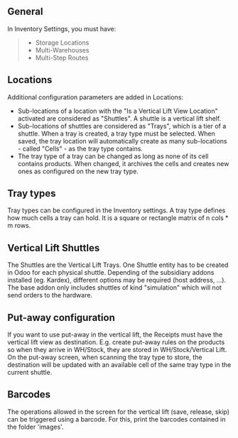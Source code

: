 ## General

In Inventory Settings, you must have:

> - Storage Locations
> - Multi-Warehouses
> - Multi-Step Routes

## Locations

Additional configuration parameters are added in Locations:

- Sub-locations of a location with the "Is a Vertical Lift View
  Location" activated are considered as "Shuttles". A shuttle is a
  vertical lift shelf.
- Sub-locations of shuttles are considered as "Trays", which is a tier
  of a shuttle. When a tray is created, a tray type must be selected.
  When saved, the tray location will automatically create as many
  sub-locations - called "Cells" - as the tray type contains.
- The tray type of a tray can be changed as long as none of its cell
  contains products. When changed, it archives the cells and creates new
  ones as configured on the new tray type.

## Tray types

Tray types can be configured in the Inventory settings. A tray type
defines how much cells a tray can hold. It is a square or rectangle
matrix of n cols \* m rows.

## Vertical Lift Shuttles

The Shuttles are the Vertical Lift Trays. One Shuttle entity has to be
created in Odoo for each physical shuttle. Depending of the subsidiary
addons installed (eg. Kardex), different options may be required (host
address, ...). The base addon only includes shuttles of kind
"simulation" which will not send orders to the hardware.

## Put-away configuration

If you want to use put-away in the vertical lift, the Receipts must have
the vertical lift view as destination. E.g. create put-away rules on the
products so when they arrive in WH/Stock, they are stored in
WH/Stock/Vertical Lift. On the put-away screen, when scanning the tray
type to store, the destination will be updated with an available cell of
the same tray type in the current shuttle.

## Barcodes

The operations allowed in the screen for the vertical lift (save,
release, skip) can be triggered using a barcode. For this, print the
barcodes contained in the folder 'images'.
